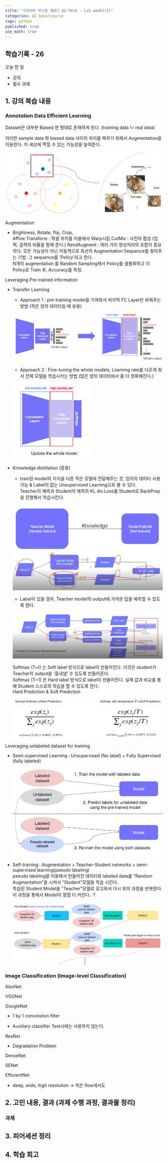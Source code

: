 ```yaml
---
title: "[네이버 부스트 캠프] AI-Tech - Lv2 week1(1)"
categories: AI boostcourse
tags: python
published: true
use_math: true
---
```


## 학습기록 - 26

오늘 한 일

- 강의
- 필수 과제

## 1. 강의 복습 내용

### Annotation Data Efficient Learning

Dataset은 대부분 Biased 한 형태로 존재하게 된다. (training data != real data)

이러한 sample data 와 biased data 사이의 차이를 메꾸기 위해서 Augmentation을 이용한다. 이 세상에 찍힐 수 있는 가능성을 높여준다.

![Untitled](/assets/images/AI-Images2/lv2_week1/img1.png)

Augmentation

- Brightness, Rotate, flip, Crop,  
  Affine Transform : 픽셀 위치를 이용해서 Warp시킴
  CutMix : 사진의 합성 (입력, 출력의 비율을 함께 준다.)
  RandAugment : 여러 가지 영상처리의 조합이 중요하다. 모든 가능성이 아닌 자동적으로 최선의 Augmentation Sequence를 찾아주는 기법. 그 sequence를  'Policy'라고 한다.  
  N개의 augmentation 를 Random Sampling해서 Poilcy를 샘플화하고 이 Policy로 Train 후, Accuracy를 측정.

Leveraging Pre-trained information

- Transfer Learning  

  - Approach 1 : pre-training model을 가져와서 마지막 FC Layer만 바꿔주는 방법 (적은 양의 데이터일 때 유용)

  ![Untitled](/assets/images/AI-Images2/lv2_week1/img2.png)

  - Approach 2 : Fine-tuning the whole models, Learning rate를 다르게 줘서 전체 모델을 학습시키는 방법 (많은 양의 데이터에서 좀 더 정확해진다.)

  ![Untitled](/assets/images/AI-Images2/lv2_week1/img3.png)

- Knowledge distillation (증류)

  - train된 model의 지식을 다른 작은 모델에 전달해주는 것, 임의의 데이터 사용 가능 & Label이 없는 Unsupervised Learning으로 볼 수 있다.  
  Teacher의 예측과 Student의 예측의 KL div.Loss를 Student로 BackProp을 진행해서 학습시킨다.

  ![Untitled](/assets/images/AI-Images2/lv2_week1/img5.png)
  ![Untitled](/assets/images/AI-Images2/lv2_week1/img4.png)

  - Label이 있을 경우, Teacher model의 output에 가까운 답을 예측할 수 있도록 한다.

  ![Untitled](/assets/images/AI-Images2/lv2_week1/img6.png)

  Softmax (T=t) 는 Soft label 방식으로 label이 만들어진다. 이것은 student가 Teacher의 output을 '흉내낼' 수 있도록 만들어준다.  
  Softmax (T=1) 은 Hard label 방식으로 label이 만들어진다. 실제 값과 비교를 통해 Student 스스로의 학습을 할 수 있도록 한다.  
  Hard Prediction & Soft Prediction  

  ![Untitled](/assets/images/AI-Images2/lv2_week1/img7.png)

Leveraging unlabeled dataset for training

- Semi-supervised Learning : Unsupervised (No label) + Fully Supervised (fully labeled)

  ![Untitled](/assets/images/AI-Images2/lv2_week1/img8.png)

- Self-training : Augmentation + Teacher-Student networks + semi-supervised learning(pseudo labeling)  
pseudo labeling을 이용해서 만들어진 데이터와 labeled data를 "Random Augmentation"을 시켜서 "Student"모델을 학습 시킨다.  
학습된 Student Model을 "Teacher"모델로 갖고와서 다시 위의 과정을 반복한다. 이 과정을 통해서 Model이 점점 더 커진다.. ?

  ![Untitled](/assets/images/AI-Images2/lv2_week1/img9.png)

### Image Classification (Image-level Classification)

AlexNet

VGGNet

GoogleNet

- 1 by 1 convolution filter

- Auxiliary classifier
  Test시에는 사용하지 않는다. 

ResNet

- Degradation Problem

DenseNet

SENet

EfficientNet

- deep, wide, high resolution -> 적은 flow에서도 


## 2. 고민 내용, 결과 (과제 수행 과정, 결과물 정리)

### 과제

## 3. 피어세션 정리

## 4. 학습 회고